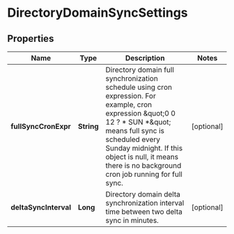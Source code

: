 # DirectoryDomainSyncSettings

## Properties
Name | Type | Description | Notes
------------ | ------------- | ------------- | -------------
**fullSyncCronExpr** | **String** | Directory domain full synchronization schedule using cron expression. For example, cron expression \&quot;0 0 12 ? * SUN *\&quot; means full sync is scheduled every Sunday midnight. If this object is null, it means there is no background cron job running for full sync. |  [optional]
**deltaSyncInterval** | **Long** | Directory domain delta synchronization interval time between two delta sync in minutes. |  [optional]
